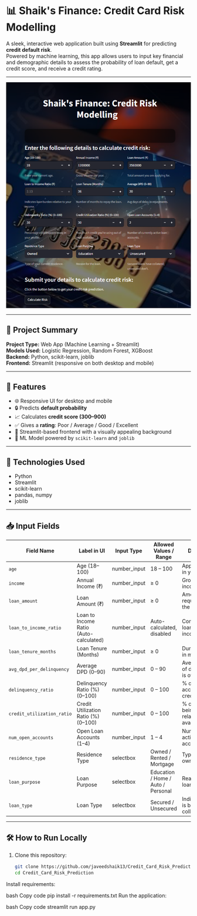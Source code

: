# 📊 Shaik's Finance: Credit Card Risk Modelling

A sleek, interactive web application built using **Streamlit** for predicting **credit default risk**.  
Powered by machine learning, this app allows users to input key financial and demographic details to assess the probability of loan default, get a credit score, and receive a credit rating.

---

![Credit risk modelling](assets/credit-risk-ui.png)

---

## 🧠 Project Summary

**Project Type:** Web App (Machine Learning + Streamlit)  
**Models Used:** Logistic Regression, Random Forest, XGBoost  
**Backend:** Python, scikit-learn, joblib  
**Frontend:** Streamlit (responsive on both desktop and mobile)

---

## 🚀 Features

- 🌐 Responsive UI for desktop and mobile
- 🔒 Predicts **default probability**
- 📈 Calculates **credit score (300–900)**
- ✅ Gives a **rating**: Poor / Average / Good / Excellent
- 🎯 Streamlit-based frontend with a visually appealing background
- 🧠 ML Model powered by `scikit-learn` and `joblib`

---

## 🧰 Technologies Used

- Python
- Streamlit
- scikit-learn
- pandas, numpy
- joblib

---

## 📥 Input Fields

| Field Name                 | Label in UI                             | Input Type     | Allowed Values / Range        | Description                                      |
|---------------------------|------------------------------------------|----------------|-------------------------------|--------------------------------------------------|
| `age`                     | Age (18–100)                             | number_input   | 18 – 100                      | Applicant’s age in years                        |
| `income`                  | Annual Income (₹)                        | number_input   | ≥ 0                           | Gross annual income                             |
| `loan_amount`             | Loan Amount (₹)                          | number_input   | ≥ 0                           | Amount requested for the loan                   |
| `loan_to_income_ratio`    | Loan to Income Ratio (Auto-calculated)  | number_input   | Auto-calculated, disabled     | Computed as loan_amount / income                |
| `loan_tenure_months`      | Loan Tenure (Months)                     | number_input   | ≥ 0                           | Duration of loan in months                      |
| `avg_dpd_per_delinquency` | Average DPD (0–90)                       | number_input   | 0 – 90                        | Average number of days payment is overdue       |
| `delinquency_ratio`       | Delinquency Ratio (%) (0–100)           | number_input   | 0 – 100                       | % of delinquent accounts in credit history      |
| `credit_utilization_ratio`| Credit Utilization Ratio (%) (0–100)    | number_input   | 0 – 100                       | % of credit being used relative to available    |
| `num_open_accounts`       | Open Loan Accounts (1–4)                | number_input   | 1 – 4                         | Number of active/open loan accounts             |
| `residence_type`          | Residence Type                          | selectbox      | Owned / Rented / Mortgage     | Type of housing owned/occupied                  |
| `loan_purpose`            | Loan Purpose                            | selectbox      | Education / Home / Auto / Personal | Reason for the loan                      |
| `loan_type`               | Loan Type                               | selectbox      | Secured / Unsecured           | Indicates if loan is backed by collateral       |

---

## 🛠️ How to Run Locally

1. Clone this repository:
   ```bash
   git clone https://github.com/javeedshaik13/Credit_Card_Risk_Prediction.git
   cd Credit_Card_Risk_Prediction
Install requirements:

bash
Copy code
pip install -r requirements.txt
Run the application:

bash
Copy code
streamlit run app.py
